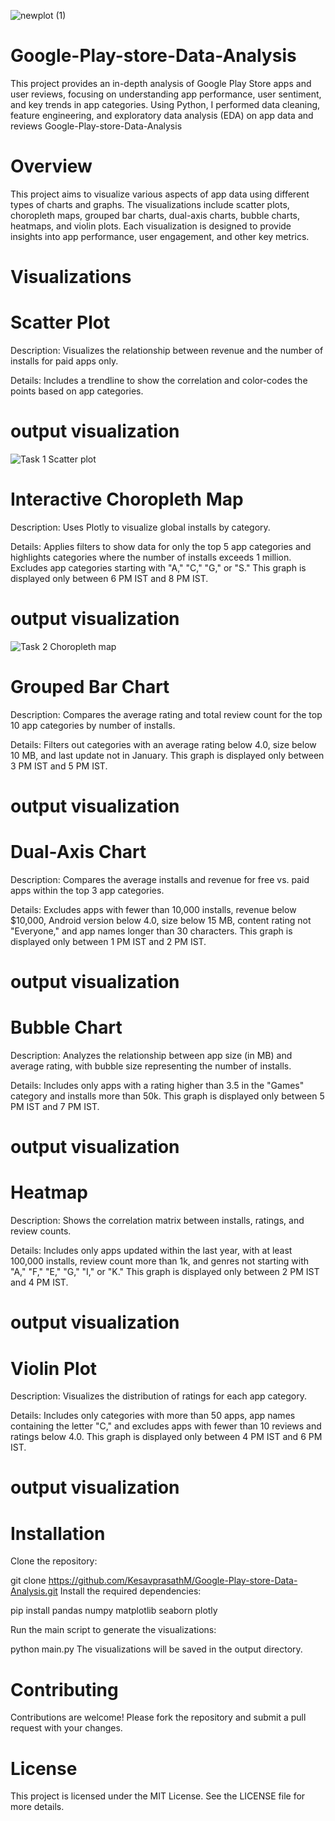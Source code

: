 ![newplot (1)](https://github.com/user-attachments/assets/020d4bcb-4a4e-4b84-b56f-55abfc1b29fa)
# Google-Play-store-Data-Analysis
This project provides an in-depth analysis of Google Play Store apps and user reviews, focusing on understanding app performance, user sentiment, and key trends in app categories. Using Python, I performed data cleaning, feature engineering, and exploratory data analysis (EDA) on app data and reviews
Google-Play-store-Data-Analysis
# Overview
This project aims to visualize various aspects of app data using different types of charts and graphs. The visualizations include scatter plots, choropleth maps, grouped bar charts, dual-axis charts, bubble charts, heatmaps, and violin plots. Each visualization is designed to provide insights into app performance, user engagement, and other key metrics.

# Visualizations
# Scatter Plot

Description: Visualizes the relationship between revenue and the number of installs for paid apps only.

Details: Includes a trendline to show the correlation and color-codes the points based on app categories.

# output visualization 

![Task 1 Scatter plot](https://github.com/user-attachments/assets/84a23204-f689-4e59-9f6a-811523db2bbe)


# Interactive Choropleth Map

Description: Uses Plotly to visualize global installs by category.

Details: Applies filters to show data for only the top 5 app categories and highlights categories where the number of installs exceeds 1 million. Excludes app categories starting with "A," "C," "G," or "S." This graph is displayed only between 6 PM IST and 8 PM IST.

# output visualization 

![Task 2 Choropleth map](https://github.com/user-attachments/assets/23a8f57c-614d-4755-912b-a7df317db4b8)


# Grouped Bar Chart

Description: Compares the average rating and total review count for the top 10 app categories by number of installs.

Details: Filters out categories with an average rating below 4.0, size below 10 MB, and last update not in January. This graph is displayed only between 3 PM IST and 5 PM IST.

# output visualization



# Dual-Axis Chart

Description: Compares the average installs and revenue for free vs. paid apps within the top 3 app categories.

Details: Excludes apps with fewer than 10,000 installs, revenue below $10,000, Android version below 4.0, size below 15 MB, content rating not "Everyone," and app names longer than 30 characters. This graph is displayed only between 1 PM IST and 2 PM IST.

# output visualization



# Bubble Chart

Description: Analyzes the relationship between app size (in MB) and average rating, with bubble size representing the number of installs.

Details: Includes only apps with a rating higher than 3.5 in the "Games" category and installs more than 50k. This graph is displayed only between 5 PM IST and 7 PM IST.

# output visualization



# Heatmap

Description: Shows the correlation matrix between installs, ratings, and review counts.

Details: Includes only apps updated within the last year, with at least 100,000 installs, review count more than 1k, and genres not starting with "A," "F," "E," "G," "I," or "K." This graph is displayed only between 2 PM IST and 4 PM IST.

# output visualization  



# Violin Plot

Description: Visualizes the distribution of ratings for each app category.

Details: Includes only categories with more than 50 apps, app names containing the letter "C," and excludes apps with fewer than 10 reviews and ratings below 4.0. This graph is displayed only between 4 PM IST and 6 PM IST.

# output visualization



# Installation
Clone the repository:

git clone https://github.com/KesavprasathM/Google-Play-store-Data-Analysis.git
Install the required dependencies:

 pip install pandas numpy matplotlib seaborn plotly

Run the main script to generate the visualizations:

python main.py
The visualizations will be saved in the output directory.

# Contributing

Contributions are welcome! Please fork the repository and submit a pull request with your changes.

# License

This project is licensed under the MIT License. See the LICENSE file for more details.
